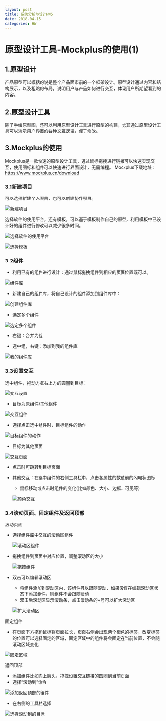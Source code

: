 ```yaml
---
layout: post
title: 系统分析与设计HW5
date: 2018-04-15
categories: HW
---
```


# 原型设计工具-Mockplus的使用(1)

## 1.原型设计
产品原型可以概括的说是整个产品面市前的一个框架设计。原型设计通过内容和结构展示，以及粗略的布局，说明用户与产品如何进行交互，体现用户所期望看到的内容。

## 2.原型设计工具
  除了手绘原型图，还可以利用原型设计工具进行原型的构建，尤其通过原型设计工具可以演示用户界面的各种交互逻辑，便于修改。
  
## 3.Mockplus的使用
Mockplus是一款快速的原型设计工具，通过鼠标拖拽进行链接可以快速实现交互，使用图标和组件可以快速进行界面设计，无需编程。
Mockplus下载地址： https://www.mockplus.cn/download
 
### 3.1新建项目
可以选择新建个人项目，也可以新建协作项目。

![新建项目][1]

选择软件的使用平台，还有模板，可以基于模板制作自己的原型，利用模板中已设计好的组件进行修改可以减少很多时间。

![选择软件的使用平台][2]

![选择模板][3]


### 3.2组件
- 利用已有的组件进行设计：通过鼠标拖拽组件到相应的页面位置既可以。

![组件库][4]

- 新建自己的组件库，将自己设计的组件添加到组件库中：

![创建组件库][5]

 - 选定多个组件
 
 ![选定多个组件][6]
 
 - 右键：合并为组
 
 - 选中组，右键：添加到我的组件库
 
 ![我的组件库][7]

### 3.3设置交互
选中组件，拖动方框右上方的圆圈到目标：

![交互设置][8]

- 目标为原组件/其他组件

![交互组件][9]

  - 选择点击选中组件时，目标组件的动作
  
  ![目标组件的动作][10]
  
- 目标为其他页面

![交互页面][11]

  - 点击时可跳转到目标页面
  
- 其他交互：在选中组件的右侧工具栏中，点击各属性的数值前的闪电状图标

  - 鼠标移动或点击时组件的变化(比如颜色、大小、边框、可见等)
  
  ![颜色交互][12]
  
  
### 3.4滚动页面、固定组件及返回顶部
滚动页面
- 选择组件库中交互的滚动区组件

  ![滚动区组件][13]

- 拖拽组件到页面中对应位置，调整滚动区的大小

  ![拖拽组件][14]

- 双击可以编辑滚动区
  - 将组件添加到滚动区内，该组件可以跟随滚动，如果没有在编辑滚动区状态下添加组件，则组件不会跟随滚动
  - 双击后滚动区显示滚动条，点击滚动条的+号可以扩大滚动区
  
  ![扩大滚动区][15]

固定组件

- 在页面下方拖动鼠标将页面拉长，页面右侧会出现两个橙色的标签，改变标签的位置可以选择固定的区域，固定区域中的组件将会固定在当前位置，不会随滚动区域变化

![固定区域][16]

返回顶部

- 添加组件比如向上箭头，拖拽设置交互链接的圆圈到当前页面
- 选择“滚动到”命令

![添加返回顶部的组件][17]

- 在右侧的工具栏选择

![选择滚动到的目标][18]

  [1]: http://wx4.sinaimg.cn/mw690/a111daecly1fqdq588d68j20wx0jaab6.jpg
  [2]: http://wx4.sinaimg.cn/mw690/a111daecly1fqdq582g3qj20q30gewem.jpg
  [3]: http://wx4.sinaimg.cn/mw690/a111daecly1fqdq58ej99j20q50gdtbe.jpg
  [4]: http://wx3.sinaimg.cn/mw690/a111daecly1fqdq581v4ij207x0do74d.jpg
  [5]: http://wx3.sinaimg.cn/mw690/a111daecly1fqdrkav54ej207x065745.jpg
  [6]: http://wx3.sinaimg.cn/mw690/a111daecly1fqdq57xm4yj20bk0a1jr9.jpg
  [7]: http://wx2.sinaimg.cn/mw690/a111daecly1fqdrryobkmj207n06bmx3.jpg
  [8]: http://wx3.sinaimg.cn/mw690/a111daecly1fqdq57yrv7j20c901y3yd.jpg
  [9]: http://wx1.sinaimg.cn/mw690/a111daecly1fqdq57y7cqj208w01u743.jpg
  [10]: http://wx2.sinaimg.cn/mw690/a111daecly1fqdq581udaj20dv0b13yl.jpg
  [11]: http://wx4.sinaimg.cn/mw690/a111daecly1fqdrkaxkd2j20n30em0tp.jpg
  [12]: http://wx2.sinaimg.cn/mw690/a111daecly1fqds0gs3hsj208a06fwef.jpg
  [13]: http://wx2.sinaimg.cn/mw690/a111daecly1fqdrkavk6jj20860d6glq.jpg
  [14]: http://wx3.sinaimg.cn/mw690/a111daecly1fqdrkavzraj20ca03h0si.jpg
  [15]: http://wx3.sinaimg.cn/mw690/a111daecly1fqdrkatx6tj20ca03ua9u.jpg
  [16]: http://wx2.sinaimg.cn/mw690/a111daecly1fqdrkauvluj20cd0d70sq.jpg
  [17]: http://wx2.sinaimg.cn/mw690/a111daecly1fqdrkavhzdj20dn0fraa5.jpg
  [18]: http://wx2.sinaimg.cn/mw690/a111daecly1fqdrkav0ppj207l0eiwef.jpg
